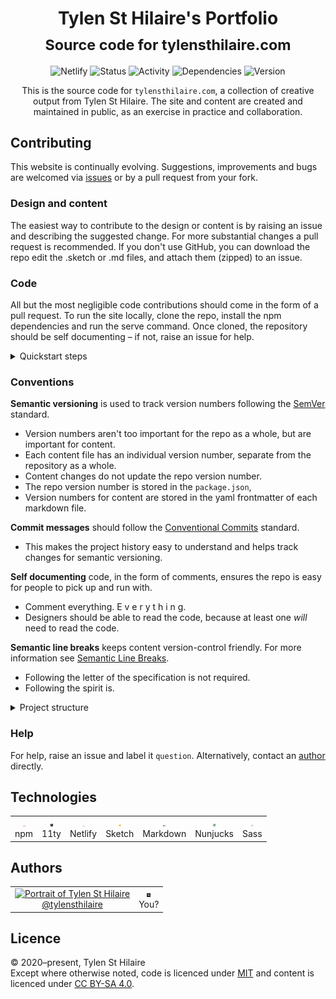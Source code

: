 <!-- markdownlint-disable MD041 -->
<div align=center>
<!-- Logo here -->
<h1>Tylen St Hilaire's Portfolio</br>
<sub>Source code for tylensthilaire.com</sub></h1>

![Netlify](https://img.shields.io/netlify/7736d6e0-31e9-48c3-9228-2175540f8c02)
![Status](https://img.shields.io/website?url=https%3A%2F%2Ftylensthilaire.com)
![Activity](https://img.shields.io/github/last-commit/tylensthilaire/portfolio/develop)
![Dependencies](https://img.shields.io/david/tylensthilaire/portfolio)
![Version](https://img.shields.io/github/package-json/v/tylensthilaire/portfolio)

This is the source code for `tylensthilaire.com`,
a collection of creative output from Tylen St Hilaire.
The site and content are created and maintained in public,
as an exercise in practice and collaboration.

</div>

<!-- Screenshot here -->

## Contributing

This website is continually evolving.
Suggestions, improvements and bugs are welcomed
via [issues](../../issues)
or by a pull request from your fork.

### Design and content

The easiest way to contribute to the design or content
is by raising an issue
and describing the suggested change.
For more substantial changes
a pull request is recommended.
If you don't use GitHub,
you can download the repo
edit the .sketch or .md files,
and attach them (zipped) to an issue.

### Code

All but the most negligible code contributions
should come in the form of a pull request.
To run the site locally,
clone the repo,
install the npm dependencies
and run the serve command.
Once cloned,
the repository should be self documenting
– if not,
raise an issue for help.

<details>
  <summary>Quickstart steps</summary>

### 1. Clone this Repository

```bash
git clone https://github.com/tylensthilaire/portfolio.git my-fork
```

### 2. Navigate to the directory

```bash
cd my-fork
```

### 3. Install dependencies

```bash
npm install
```

### 4. Run Locally

```bash
npx eleventy --serve
```

</details>

### Conventions

**Semantic versioning** is used to track version numbers following the [SemVer](https://semver.org) standard.

- Version numbers aren't too important for the repo as a whole,
  but are important for content.
- Each content file has an individual version number,
  separate from the repository as a whole.
- Content changes do not update the repo version number.
- The repo version number is stored in the `package.json`,
- Version numbers for content are stored in the yaml frontmatter of each markdown file.

**Commit messages** should follow the [Conventional Commits](https://www.conventionalcommits.org/en/v1.0.0/) standard.

- This makes the project history easy to understand
  and helps track changes for semantic versioning.

**Self documenting** code, in the form of comments, ensures the repo is easy for people to pick up and run with.

- Comment everything. E v e r y t h i n g.
- Designers should be able to read the code,
  because at least one _will_ need to read the code.

**Semantic line breaks** keeps content version-control friendly.
For more information see [Semantic Line Breaks](https://sembr.org).

- Following the letter of the specification is not required.
- Following the spirit is.

<details>
  <summary>Project structure</summary>

```ascii
.
├─ _data/metadata.json      // Global data file
├─ _includes
   ├─ layouts
      ├─ base.njk           // Master template
      ├─ home.njk           // Homepage template
      └─ post.njk           // Post template
   └─ postslist.njk         // Post lists component
├─ .github/funding.yml
├─ .vscode/settings.json
├─ about                    // Bio page
├─ css                      // Electron JS app folder
├─ feed                     // Feed files
   └─ ...
├─ img                      // Image files
   └─ ...
├─ posts
   └─ ...                   // Posts
├─ .editorconfig
├─ .gitignore
├─ .nvmrc
├─ .travis.yml
├─ archive.njk
├─ index.njk                // Homepage
├─ LICENSE
├─ netlify.toml
├─ package.json
├─ page-list.njk
└─ README.md                // ☛ You are here
├─ sitemap.xml.njk
├─ tags-list.njk
└─ tags.njk
```

</details>

### Help

For help, raise an issue and label it `question`.
Alternatively, contact an [author](#author) directly.

## Technologies

<table role="presentation">
  <tr align="center">
    <td><img width="4rem" src="img/readme/npm.png" alt="npm"></br>npm</td>
    <td><img width="4rem" src="img/readme/11ty.png" alt="11ty"></br>11ty</td>
    <td><img width="4rem" src="img/readme/netlify.png" alt="netlify"></br>Netlify</td>
    <td><img width="4rem" src="img/readme/sketch.png" alt="sketch"></br>Sketch</td>
    <td><img width="4rem" src="img/readme/markdown.png" alt="markdown"></br>Markdown</td>
    <td><img width="4rem" src="img/readme/nunjucks.png" alt="nunjucks"></br>Nunjucks</td>
    <td><img width="4rem" src="img/readme/sass.png" alt="sass"></br>Sass</td>
  </tr>
</table>

<!--
## Support

Buy me a coffee, ko-fi, patreon badge / button etc
-->

## Authors

<table role="presentation">
  <tr align="center">
    <td><a href="https://twitter.com/"><img width="6rem" src="img/readme/tylensthilaire.jpg" alt="Portrait of Tylen St Hilaire"></br>@tylensthilaire</a></td>
    <td><img width="6rem" src="img/readme/11ty.png" alt="Blank portrait"></br>You?</td>
  </tr>
</table>
<!-- See also the list of [contributors](../../contributors) who helped this project. -->

<!--
## Acknowledgements

-->

## Licence

© 2020–present, Tylen St Hilaire  
Except where otherwise noted,
code is licenced under [MIT](https://choosealicense.com/licenses/mit/)
and content is licenced under [CC BY-SA 4.0](https://choosealicense.com/licenses/cc-by-sa-4.0/).
